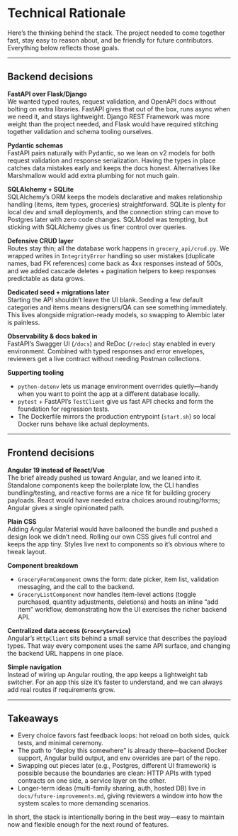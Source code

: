 # Technical Rationale

Here’s the thinking behind the stack. The project needed to come together fast, stay easy to reason about, and be friendly for future contributors. Everything below reflects those goals.

---

## Backend decisions

**FastAPI over Flask/Django**  
We wanted typed routes, request validation, and OpenAPI docs without bolting on extra libraries. FastAPI gives that out of the box, runs async when we need it, and stays lightweight. Django REST Framework was more weight than the project needed, and Flask would have required stitching together validation and schema tooling ourselves.

**Pydantic schemas**  
FastAPI pairs naturally with Pydantic, so we lean on v2 models for both request validation and response serialization. Having the types in place catches data mistakes early and keeps the docs honest. Alternatives like Marshmallow would add extra plumbing for not much gain.

**SQLAlchemy + SQLite**  
SQLAlchemy’s ORM keeps the models declarative and makes relationship handling (items, item types, groceries) straightforward. SQLite is plenty for local dev and small deployments, and the connection string can move to Postgres later with zero code changes. SQLModel was tempting, but sticking with SQLAlchemy gives us finer control over queries.

**Defensive CRUD layer**  
Routes stay thin; all the database work happens in `grocery_api/crud.py`. We wrapped writes in `IntegrityError` handling so user mistakes (duplicate names, bad FK references) come back as 4xx responses instead of 500s, and we added cascade deletes + pagination helpers to keep responses predictable as data grows.

**Dedicated seed + migrations later**  
Starting the API shouldn’t leave the UI blank. Seeding a few default categories and items means designers/QA can see something immediately. This lives alongside migration-ready models, so swapping to Alembic later is painless.

**Observability & docs baked in**  
FastAPI’s Swagger UI (`/docs`) and ReDoc (`/redoc`) stay enabled in every environment. Combined with typed responses and error envelopes, reviewers get a live contract without needing Postman collections.

**Supporting tooling**  
- `python-dotenv` lets us manage environment overrides quietly—handy when you want to point the app at a different database locally.  
- `pytest` + FastAPI’s `TestClient` give us fast API checks and form the foundation for regression tests.  
- The Dockerfile mirrors the production entrypoint (`start.sh`) so local Docker runs behave like actual deployments.

---

## Frontend decisions

**Angular 19 instead of React/Vue**  
The brief already pushed us toward Angular, and we leaned into it. Standalone components keep the boilerplate low, the CLI handles bundling/testing, and reactive forms are a nice fit for building grocery payloads. React would have needed extra choices around routing/forms; Angular gives a single opinionated path.

**Plain CSS**  
Adding Angular Material would have ballooned the bundle and pushed a design look we didn’t need. Rolling our own CSS gives full control and keeps the app tiny. Styles live next to components so it’s obvious where to tweak layout.

**Component breakdown**  
- `GroceryFormComponent` owns the form: date picker, item list, validation messaging, and the call to the backend.  
- `GroceryListComponent` now handles item-level actions (toggle purchased, quantity adjustments, deletions) and hosts an inline “add item” workflow, demonstrating how the UI exercises the richer backend API.

**Centralized data access (`GroceryService`)**  
Angular’s `HttpClient` sits behind a small service that describes the payload types. That way every component uses the same API surface, and changing the backend URL happens in one place.

**Simple navigation**  
Instead of wiring up Angular routing, the app keeps a lightweight tab switcher. For an app this size it’s faster to understand, and we can always add real routes if requirements grow.

---

## Takeaways

- Every choice favors fast feedback loops: hot reload on both sides, quick tests, and minimal ceremony.  
- The path to “deploy this somewhere” is already there—backend Docker support, Angular build output, and env overrides are part of the repo.  
- Swapping out pieces later (e.g., Postgres, different UI framework) is possible because the boundaries are clean: HTTP APIs with typed contracts on one side, a service layer on the other.  
- Longer-term ideas (multi-family sharing, auth, hosted DB) live in `docs/future-improvements.md`, giving reviewers a window into how the system scales to more demanding scenarios.

In short, the stack is intentionally boring in the best way—easy to maintain now and flexible enough for the next round of features.
